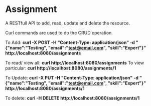 # Assignment

A RESTfull API to add, read, update and delete the resource.

Curl commands are used to do the CRUD operation.

To Add: **curl -X POST -H "Content-Type: application/json" -d "{\"name\":\"Testing\", \"email\":\"test@email.com\", \"skill\":\"Expert\"}" http://localhost:8080/assignments**

To read/ view all: **curl http://localhost:8080/assignments**
To view particular: **curl http://localhost:8080/assignments/1**

To Update: **curl -X PUT -H "Content-Type: application/json" -d "{\"name\":\"Testing\", \"email\":\"test@email.com\", \"skill\":\"Expert\"}" http://localhost:8080/assignments/1**

To delete: **curl -H DELETE http://localhost:8080/assignments/1**
